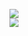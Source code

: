 [![](https://img.shields.io/badge/Made%20With-Github%20Spray-lightgrey.svg?style=for-the-badge&logo=github)](https://github.com/Annihil/github-spray#23717)  
[![](https://i.imgur.com/2DrTn0Z.gif)](https://github.com/Annihil/github-spray)